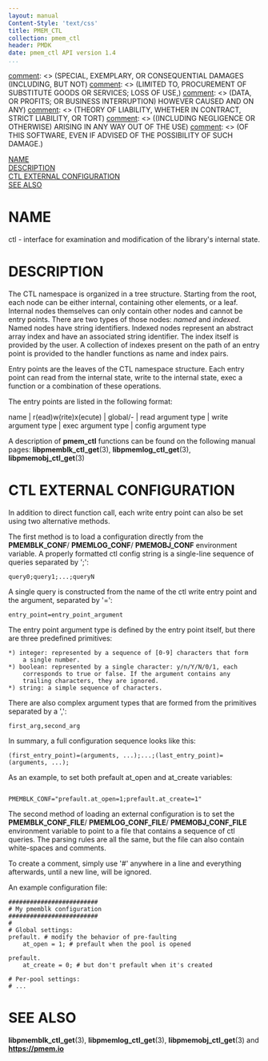 ```yaml
---
layout: manual
Content-Style: 'text/css'
title: PMEM_CTL
collection: pmem_ctl
header: PMDK
date: pmem_ctl API version 1.4
...
```


[comment]: <> (Copyright 2018-2019, Intel Corporation)

[comment]: <> (Redistribution and use in source and binary forms, with or without)
[comment]: <> (modification, are permitted provided that the following conditions)
[comment]: <> (are met:)
[comment]: <> (    * Redistributions of source code must retain the above copyright)
[comment]: <> (      notice, this list of conditions and the following disclaimer.)
[comment]: <> (    * Redistributions in binary form must reproduce the above copyright)
[comment]: <> (      notice, this list of conditions and the following disclaimer in)
[comment]: <> (      the documentation and/or other materials provided with the)
[comment]: <> (      distribution.)
[comment]: <> (    * Neither the name of the copyright holder nor the names of its)
[comment]: <> (      contributors may be used to endorse or promote products derived)
[comment]: <> (      from this software without specific prior written permission.)

[comment]: <> (THIS SOFTWARE IS PROVIDED BY THE COPYRIGHT HOLDERS AND CONTRIBUTORS)
[comment]: <> ("AS IS" AND ANY EXPRESS OR IMPLIED WARRANTIES, INCLUDING, BUT NOT)
[comment]: <> (LIMITED TO, THE IMPLIED WARRANTIES OF MERCHANTABILITY AND FITNESS FOR)
[comment]: <> (A PARTICULAR PURPOSE ARE DISCLAIMED. IN NO EVENT SHALL THE COPYRIGHT)
[comment]: <> (OWNER OR CONTRIBUTORS BE LIABLE FOR ANY DIRECT, INDIRECT, INCIDENTAL,)
[comment]: <> (SPECIAL, EXEMPLARY, OR CONSEQUENTIAL DAMAGES (INCLUDING, BUT NOT)
[comment]: <> (LIMITED TO, PROCUREMENT OF SUBSTITUTE GOODS OR SERVICES; LOSS OF USE,)
[comment]: <> (DATA, OR PROFITS; OR BUSINESS INTERRUPTION) HOWEVER CAUSED AND ON ANY)
[comment]: <> (THEORY OF LIABILITY, WHETHER IN CONTRACT, STRICT LIABILITY, OR TORT)
[comment]: <> ((INCLUDING NEGLIGENCE OR OTHERWISE) ARISING IN ANY WAY OUT OF THE USE)
[comment]: <> (OF THIS SOFTWARE, EVEN IF ADVISED OF THE POSSIBILITY OF SUCH DAMAGE.)

[comment]: <> (pmem_ctl.5 -- man page for CTL)

[NAME](#name)<br />
[DESCRIPTION](#description)<br />
[CTL EXTERNAL CONFIGURATION](#ctl-external-configuration)<br />
[SEE ALSO](#see-also)<br />

# NAME #

ctl - interface for examination and modification of the library's internal state.

# DESCRIPTION #

The CTL namespace is organized in a tree structure. Starting from the root,
each node can be either internal, containing other elements, or a leaf.
Internal nodes themselves can only contain other nodes and cannot be entry
points. There are two types of those nodes: *named* and *indexed*. Named nodes
have string identifiers. Indexed nodes represent an abstract array index and
have an associated string identifier. The index itself is provided by the user.
A collection of indexes present on the path of an entry point is provided to
the handler functions as name and index pairs.

Entry points are the leaves of the CTL namespace structure. Each entry point
can read from the internal state, write to the internal state,
exec a function or a combination of these operations.

The entry points are listed in the following format:

name | r(ead)w(rite)x(ecute) | global/- | read argument type | write argument type | exec argument type | config argument type

A description of **pmem_ctl** functions can be found on the following
manual pages:
**libpmemblk_ctl_get**(3), **libpmemlog_ctl_get**(3), **libpmemobj_ctl_get**(3)

# CTL EXTERNAL CONFIGURATION #

In addition to direct function call, each write entry point can also be set
using two alternative methods.

The first method is to load a configuration directly from the
**PMEMBLK_CONF**/ **PMEMLOG_CONF**/ **PMEMOBJ_CONF** environment variable.
A properly formatted ctl config string is a single-line
sequence of queries separated by ';':

```
query0;query1;...;queryN
```

A single query is constructed from the name of the ctl write entry point and
the argument, separated by '=':

```
entry_point=entry_point_argument
```

The entry point argument type is defined by the entry point itself, but there
are three predefined primitives:

	*) integer: represented by a sequence of [0-9] characters that form
		a single number.
	*) boolean: represented by a single character: y/n/Y/N/0/1, each
		corresponds to true or false. If the argument contains any
		trailing characters, they are ignored.
	*) string: a simple sequence of characters.

There are also complex argument types that are formed from the primitives
separated by a ',':

```
first_arg,second_arg
```

In summary, a full configuration sequence looks like this:

```
(first_entry_point)=(arguments, ...);...;(last_entry_point)=(arguments, ...);
```

As an example, to set both prefault at_open and at_create variables:
```

PMEMBLK_CONF="prefault.at_open=1;prefault.at_create=1"
```

The second method of loading an external configuration is to set the
**PMEMBLK_CONF_FILE**/ **PMEMLOG_CONF_FILE**/ **PMEMOBJ_CONF_FILE**
environment variable to point to a file that contains
a sequence of ctl queries. The parsing rules are all the same, but the file
can also contain white-spaces and comments.

To create a comment, simply use '#' anywhere in a line and everything
afterwards, until a new line, will be ignored.

An example configuration file:

```
#########################
# My pmemblk configuration
#########################
#
# Global settings:
prefault. # modify the behavior of pre-faulting
	at_open = 1; # prefault when the pool is opened

prefault.
	at_create = 0; # but don't prefault when it's created

# Per-pool settings:
# ...

```
# SEE ALSO #

**libpmemblk_ctl_get**(3), **libpmemlog_ctl_get**(3), **libpmemobj_ctl_get**(3)
and **<https://pmem.io>**
